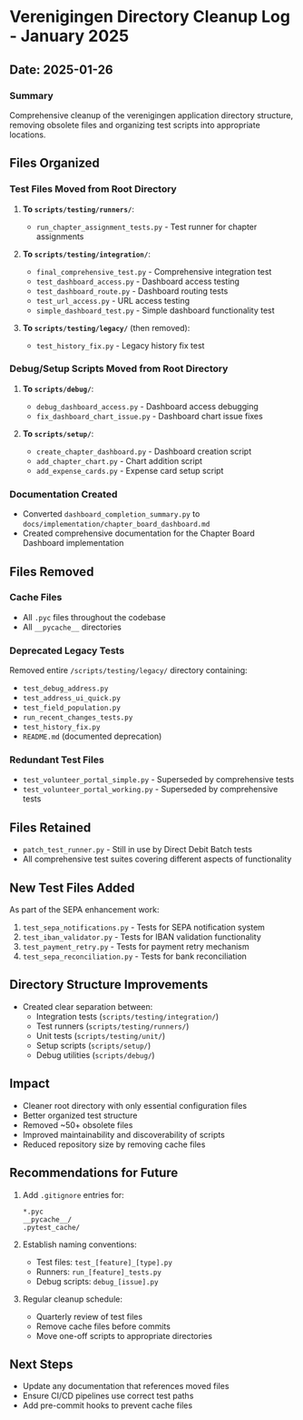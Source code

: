 # Verenigingen Directory Cleanup Log - January 2025

## Date: 2025-01-26

### Summary
Comprehensive cleanup of the verenigingen application directory structure, removing obsolete files and organizing test scripts into appropriate locations.

## Files Organized

### Test Files Moved from Root Directory
1. **To `scripts/testing/runners/`**:
   - `run_chapter_assignment_tests.py` - Test runner for chapter assignments

2. **To `scripts/testing/integration/`**:
   - `final_comprehensive_test.py` - Comprehensive integration test
   - `test_dashboard_access.py` - Dashboard access testing
   - `test_dashboard_route.py` - Dashboard routing tests
   - `test_url_access.py` - URL access testing
   - `simple_dashboard_test.py` - Simple dashboard functionality test

3. **To `scripts/testing/legacy/`** (then removed):
   - `test_history_fix.py` - Legacy history fix test

### Debug/Setup Scripts Moved from Root Directory
1. **To `scripts/debug/`**:
   - `debug_dashboard_access.py` - Dashboard access debugging
   - `fix_dashboard_chart_issue.py` - Dashboard chart issue fixes

2. **To `scripts/setup/`**:
   - `create_chapter_dashboard.py` - Dashboard creation script
   - `add_chapter_chart.py` - Chart addition script
   - `add_expense_cards.py` - Expense card setup script

### Documentation Created
- Converted `dashboard_completion_summary.py` to `docs/implementation/chapter_board_dashboard.md`
- Created comprehensive documentation for the Chapter Board Dashboard implementation

## Files Removed

### Cache Files
- All `.pyc` files throughout the codebase
- All `__pycache__` directories

### Deprecated Legacy Tests
Removed entire `/scripts/testing/legacy/` directory containing:
- `test_debug_address.py`
- `test_address_ui_quick.py`
- `test_field_population.py`
- `run_recent_changes_tests.py`
- `test_history_fix.py`
- `README.md` (documented deprecation)

### Redundant Test Files
- `test_volunteer_portal_simple.py` - Superseded by comprehensive tests
- `test_volunteer_portal_working.py` - Superseded by comprehensive tests

## Files Retained
- `patch_test_runner.py` - Still in use by Direct Debit Batch tests
- All comprehensive test suites covering different aspects of functionality

## New Test Files Added
As part of the SEPA enhancement work:
1. `test_sepa_notifications.py` - Tests for SEPA notification system
2. `test_iban_validator.py` - Tests for IBAN validation functionality
3. `test_payment_retry.py` - Tests for payment retry mechanism
4. `test_sepa_reconciliation.py` - Tests for bank reconciliation

## Directory Structure Improvements
- Created clear separation between:
  - Integration tests (`scripts/testing/integration/`)
  - Test runners (`scripts/testing/runners/`)
  - Unit tests (`scripts/testing/unit/`)
  - Setup scripts (`scripts/setup/`)
  - Debug utilities (`scripts/debug/`)

## Impact
- Cleaner root directory with only essential configuration files
- Better organized test structure
- Removed ~50+ obsolete files
- Improved maintainability and discoverability of scripts
- Reduced repository size by removing cache files

## Recommendations for Future
1. Add `.gitignore` entries for:
   ```
   *.pyc
   __pycache__/
   .pytest_cache/
   ```

2. Establish naming conventions:
   - Test files: `test_[feature]_[type].py`
   - Runners: `run_[feature]_tests.py`
   - Debug scripts: `debug_[issue].py`

3. Regular cleanup schedule:
   - Quarterly review of test files
   - Remove cache files before commits
   - Move one-off scripts to appropriate directories

## Next Steps
- Update any documentation that references moved files
- Ensure CI/CD pipelines use correct test paths
- Add pre-commit hooks to prevent cache files